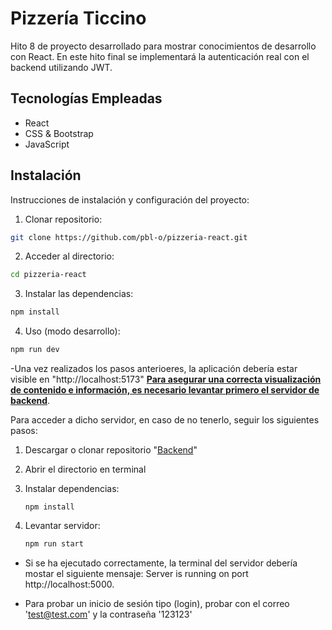 # Pizzería Ticcino

Hito 8 de proyecto desarrollado para mostrar conocimientos de desarrollo con React. En este hito final se implementará la autenticación real con el backend utilizando JWT.

## Tecnologías Empleadas

- React
- CSS & Bootstrap
- JavaScript

## Instalación

Instrucciones de instalación y configuración del proyecto:

1. Clonar repositorio:

```bash
git clone https://github.com/pbl-o/pizzeria-react.git
```

2. Acceder al directorio:

```bash
cd pizzeria-react
```

3. Instalar las dependencias:

```bash
npm install
```

4. Uso (modo desarrollo):

```bash
npm run dev
```

-Una vez realizados los pasos anterioeres, la aplicación debería estar visible en "http://localhost:5173" <u>**Para asegurar una correcta visualización de contenido e información, es necesario levantar primero el servidor de backend**</u>.

Para acceder a dicho servidor, en caso de no tenerlo, seguir los siguientes pasos:

1. Descargar o clonar repositorio "[Backend](https://github.com/pbl-o/backendpizza)"
2. Abrir el directorio en terminal
3. Instalar dependencias:
   ```
   npm install
   ```
4. Levantar servidor:

   ```bash
   npm run start
   ```

- Si se ha ejecutado correctamente, la terminal del servidor debería mostar el siguiente mensaje: Server is running on port http://localhost:5000.

- Para probar un inicio de sesión tipo (login), probar con el correo
'test@test.com' y la contraseña '123123'